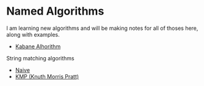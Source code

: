 # Named Algorithms
I am learning new algorithms and will be making notes for all of thoses here, along with examples.

* [Kabane Alhorithm](./kabane.py)

String matching algorithms
* [Naive](./naive.py)
* [KMP (Knuth Morris Pratt)](./kmp.py)
